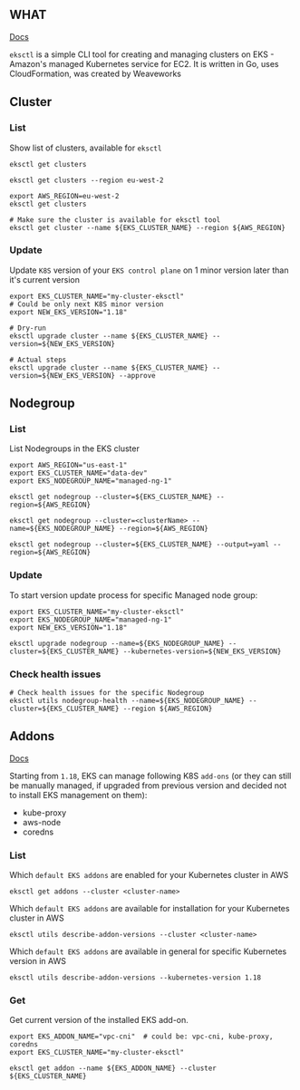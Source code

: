 ## WHAT

[Docs](https://eksctl.io/)

`eksctl` is a simple CLI tool for creating and managing clusters on EKS - Amazon's managed Kubernetes service for EC2. 
It is written in Go, uses CloudFormation, was created by Weaveworks

## Cluster

### List
Show list of clusters, available for `eksctl`
```
eksctl get clusters

eksctl get clusters --region eu-west-2

export AWS_REGION=eu-west-2
eksctl get clusters

# Make sure the cluster is available for eksctl tool
eksctl get cluster --name ${EKS_CLUSTER_NAME} --region ${AWS_REGION}
```

### Update

Update `K8S` version of your `EKS control plane` on 1 minor version later than it's current version
```
export EKS_CLUSTER_NAME="my-cluster-eksctl"
# Could be only next K8S minor version
export NEW_EKS_VERSION="1.18"

# Dry-run
eksctl upgrade cluster --name ${EKS_CLUSTER_NAME} --version=${NEW_EKS_VERSION}

# Actual steps
eksctl upgrade cluster --name ${EKS_CLUSTER_NAME} --version=${NEW_EKS_VERSION} --approve
```

## Nodegroup

### List

List Nodegroups in the EKS cluster
```
export AWS_REGION="us-east-1"
export EKS_CLUSTER_NAME="data-dev"
export EKS_NODEGROUP_NAME="managed-ng-1"

eksctl get nodegroup --cluster=${EKS_CLUSTER_NAME} --region=${AWS_REGION}

eksctl get nodegroup --cluster=<clusterName> --name=${EKS_NODEGROUP_NAME} --region=${AWS_REGION}

eksctl get nodegroup --cluster=${EKS_CLUSTER_NAME} --output=yaml --region=${AWS_REGION}
```

### Update

To start version update process for specific Managed node group:
```
export EKS_CLUSTER_NAME="my-cluster-eksctl"
export EKS_NODEGROUP_NAME="managed-ng-1"
export NEW_EKS_VERSION="1.18"

eksctl upgrade nodegroup --name=${EKS_NODEGROUP_NAME} --cluster=${EKS_CLUSTER_NAME} --kubernetes-version=${NEW_EKS_VERSION}

```

### Check health issues
```
# Check health issues for the specific Nodegroup
eksctl utils nodegroup-health --name=${EKS_NODEGROUP_NAME} --cluster=${EKS_CLUSTER_NAME} --region ${AWS_REGION}
```


## Addons

[Docs](https://eksctl.io/usage/addons/)

Starting from `1.18`, EKS can manage following K8S `add-ons` (or they can still be manually managed, if upgraded from previous version and decided not to install EKS management on them):
- kube-proxy
- aws-node
- coredns



### List

Which `default EKS addons` are enabled for your Kubernetes cluster in AWS
```
eksctl get addons --cluster <cluster-name>
```

Which `default EKS addons` are available for installation for your Kubernetes cluster in AWS
```
eksctl utils describe-addon-versions --cluster <cluster-name>
```

Which `default EKS addons` are available in general for specific Kubernetes version in AWS
```
eksctl utils describe-addon-versions --kubernetes-version 1.18
```

### Get

Get current version of the installed EKS add-on.
```
export EKS_ADDON_NAME="vpc-cni"  # could be: vpc-cni, kube-proxy, coredns
export EKS_CLUSTER_NAME="my-cluster-eksctl"

eksctl get addon --name ${EKS_ADDON_NAME} --cluster ${EKS_CLUSTER_NAME}
```
